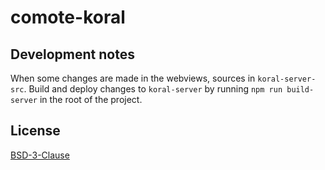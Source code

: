 # comote-koral

## Development notes

When some changes are made in the webviews, sources in `koral-server-src`. Build and
deploy changes to `koral-server` by running `npm run build-server` in the root of the project.

## License

[BSD-3-Clause](./LICENSE)